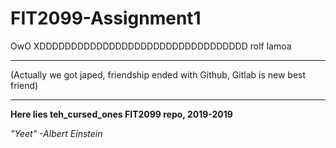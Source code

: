 # FIT2099-Assignment1
OwO
XDDDDDDDDDDDDDDDDDDDDDDDDDDDDDDDDD rolf lamoa

------------------------------------------------------------------------------------

(Actually we got japed, friendship ended with Github, Gitlab is new best friend)

------------------------------------------------------------------------------------

**Here lies teh_cursed_ones FIT2099 repo, 2019-2019**

*"Yeet" -Albert Einstein*
